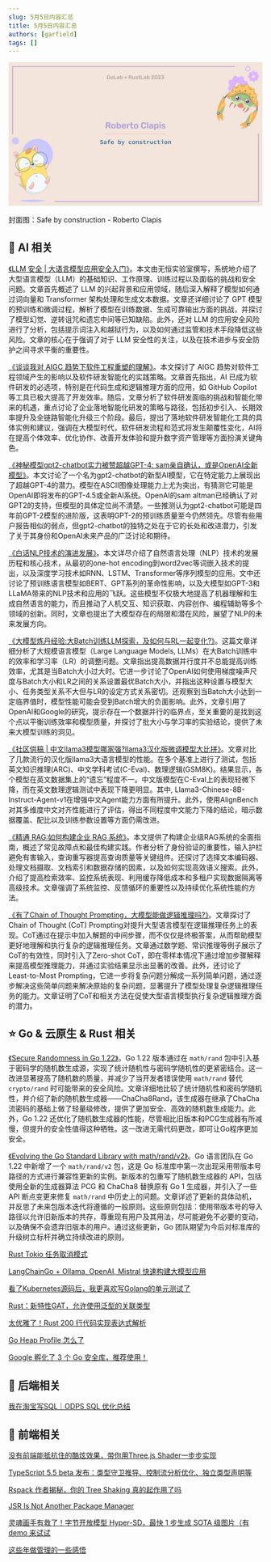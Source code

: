 ```yaml
---
slug: 5月5日内容汇总
title: 5月5日内容汇总
authors: [garfield]
tags: []
---
```


![alt text](maxresdefault.jpg)

封面图：Safe by construction - Roberto Clapis

## 🌟 AI 相关

[《LLM 安全 | 大语言模型应用安全入门》](https://juejin.cn/post/7361253974051602441)。本文由无恒实验室撰写，系统地介绍了大型语言模型（LLM）的基础知识、工作原理、训练过程以及面临的挑战和安全问题。文章首先概述了 LLM 的兴起背景和应用领域，随后深入解释了模型如何通过词向量和 Transformer 架构处理和生成文本数据。文章还详细讨论了 GPT 模型的预训练和微调过程，解析了模型在训练数据、生成可靠输出方面的挑战，并探讨了模型幻觉、逆转诅咒和遗忘中间等已知缺陷。此外，还对 LLM 的应用安全风险进行了分析，包括提示词注入和越狱行为，以及如何通过监管和技术手段降低这些风险。文章的核心在于强调了对于 LLM 安全性的关注，以及在技术进步与安全防护之间寻求平衡的重要性。

[《谈谈我对 AIGC 趋势下软件工程重塑的理解》](https://mp.weixin.qq.com/s/UFMxQB9sUC5I0y86nfzKjw)。本文探讨了 AIGC 趋势对软件工程领域产生的影响以及软件研发智能化的实践策略。文章首先指出，AI 已成为软件研发的必选项，特别是在代码生成和逻辑推理方面的应用，如 GitHub Copilot 等工具已极大提高了开发效率。随后，文章分析了软件研发面临的挑战和智能化带来的机遇，重点讨论了企业落地智能化研发的策略与路径，包括初步引入、长期效率提升及全链路智能化升级三个阶段。最后，提出了落地软件研发智能化工具的具体实例和建议，强调在大模型时代，软件研发流程和范式将发生颠覆性变化，AI将在提高个体效率、优化协作、改善开发体验和提升数字资产管理等方面扮演关键角色。

[《神秘模型gpt2-chatbot实力被赞超越GPT-4: sam亲自确认，或是OpenAI全新模型》](https://mp.weixin.qq.com/s/zwigN1hXa6SeXCdLjXwwYQ)。本文讨论了一个名为gpt2-chatbot的新型AI模型，它在特定能力上展现出了超越GPT-4的潜力。模型在ASCII图像处理能力上尤为突出，有猜测它可能是OpenAI即将发布的GPT-4.5或全新AI系统。OpenAI的sam altman已经确认了对GPT2的支持，但模型的具体定位尚不清楚。一些推测认为gpt2-chatbot可能是四年前GPT-2模型的进阶版，这表明GPT-2的预训练质量至今仍然领先。尽管有些用户报告相似的弱点，但gpt2-chatbot的独特之处在于它的长处和改进潜力，引发了关于其身份和OpenAI未来产品的广泛讨论和期待。

[《白话NLP技术的演进发展》](https://mp.weixin.qq.com/s/lmEtzutVawQ1EB4BWsVcag)。本文详尽介绍了自然语言处理（NLP）技术的发展历程和核心技术，从最初的one-hot encoding到word2vec等词嵌入技术的提出，以及深度学习技术如RNN、LSTM、Transformer等序列模型的应用。文中还讨论了预训练语言模型如BERT、GPT系列的革命性影响，以及大模型如GPT-3和LLaMA带来的NLP技术和应用的飞跃。这些模型不仅极大地提高了机器理解和生成自然语言的能力，而且推动了人机交互、知识获取、内容创作、编程辅助等多个领域的创新。同时，文章也提出了大模型存在的局限和潜在风险，展望了NLP的未来发展方向。

[《大模型炼丹经验:大Batch训练LLM探索，及如何与RL一起变化?》](https://mp.weixin.qq.com/s/5IxWr8Mbq_oTx8b1J5avMQ)。这篇文章详细分析了大规模语言模型（Large Language Models, LLMs）在大Batch训练中的效率和学习率（LR）的调整问题。文章指出提高数据并行度并不总能提高训练效率，尤其是当Batch大小过大时。它进一步讨论了OpenAI如何使用梯度噪声尺度与Batch大小和LR之间的关系设置最优Batch大小，并指出这种设置与模型大小、任务类型关系不大但与LR的设定方式关系密切。还观察到当Batch大小达到一定临界值时，模型性能可能会受到Batch增大的负面影响。此外，文章引用了OpenAI和Google的研究，提示存在一个数据并行的临界点，至关重要的是找到这个点以平衡训练效率和模型质量，并探讨了批大小与学习率的实验结论，提供了未来大模型训练的洞见。

[《社区供稿 | 中文llama3模型哪家强?llama3汉化版微调模型大比拼》](https://mp.weixin.qq.com/s/T2pQ3acodCihvAkx0hi3rQ)。文章对比了几款流行的汉化版llama3大语言模型的性能。在多个基准上进行了测试，包括英文知识推理(ARC)、中文学科考试(C-Eval)、数理逻辑(GSM8K)。结果显示，各个模型在英文数据集上的“遗忘”程度不一。中文版模型在C-Eval上的表现轻微下降，而在英文数理逻辑测试中表现下降更明显。其中, Llama3-Chinese-8B-Instruct-Agent-v1在增强中文Agent能力方面有所提升。此外，使用AlignBench对其多维度中文对齐性能进行了评估，得出不同程度中文能力下降的结论，暗示数据覆盖、配比以及训练参数设置等方面仍需改进。

[《精通 RAG:如何构建企业 RAG 系统》](https://mp.weixin.qq.com/s/_j7z7k3w84BVoq3VBGgV8Q)。本文提供了构建企业级RAG系统的全面指南，概述了常见故障点和最佳构建实践。作者分析了身份验证的重要性，输入护栏避免有害输入，查询重写器提高查询质量等关键组件。还探讨了选择文本编码器、处理文档摄取、文档索引和数据存储的因素，以及如何实现高效语义搜索。此外，介绍了提高检索效率、监控系统表现、利用缓存降低成本和多租户实现数据隔离等高级技术。文章强调了系统监控、反馈循环的重要性以及持续优化系统性能的方法。

[《有了Chain of Thought Prompting，大模型能做逻辑推理吗?》](https://mp.weixin.qq.com/s/2RkA2GTl8akv4VwSp3OyeQ)。文章探讨了Chain of Thought (CoT) Prompting对提升大型语言模型在逻辑推理任务上的表现。CoT通过在提示中加入解题的中间步骤，而不仅仅是终极答案，从而帮助模型更好地理解和执行复杂的逻辑推理任务。文章通过数学题、常识推理等例子展示了CoT的有效性，同时引入了Zero-shot CoT，即在零样本情况下通过增加步骤解释来提高模型推理能力，并通过实验结果显示出显著的改善。此外，还讨论了Least-to-Most Prompting，它进一步将复杂问题分解成一系列简单问题，通过逐步解决这些简单问题来解决原始的复杂问题，显著提升了模型处理复杂逻辑推理任务的能力。文章证明了CoT和相关方法在促使大型语言模型执行复杂逻辑推理方面的潜力。

## ⭐️ Go & 云原生 & Rust 相关

[《Secure Randomness in Go 1.22》](https://go.dev/blog/chacha8rand)。Go 1.22 版本通过在 `math/rand` 包中引入基于密码学的随机数生成源，实现了统计随机性与密码学随机性的更紧密结合。这一改进显著提高了随机数的质量，并减少了当开发者错误使用 `math/rand` 替代 `crypto/rand` 时可能带来的安全风险。文章详细地比较了统计随机性和密码学随机性，并介绍了新的随机数生成器——ChaCha8Rand，该生成器在继承了ChaCha流密码的基础上做了轻量级修改，提供了更加安全、高效的随机数生成能力。此外，Go 1.22 还优化了随机数生成器的性能，尽管相比旧版本和PCG生成器有所减慢，但提升的安全性值得这种牺牲。这一改进无需代码更改，即可让Go程序更加安全。

[《Evolving the Go Standard Library with math/rand/v2》](https://go.dev/blog/randv2)。Go 语言团队在 Go 1.22 中新增了一个 `math/rand/v2` 包，这是 Go 标准库中第一次出现采用带版本号路径的方式进行兼容性更新的实例。新版本的包重写了随机数生成器的 API，包括使用全新的生成器算法 PCG 和 ChaCha8 替换原有 Go 1 生成器，并引入了一些 API 断点变更来修复 `math/rand` 中历史上的问题。文章详述了更新的具体动机，并反思了未来包版本迭代将遵循的一般原则。这些原则包括：使用带版本号的导入路径以允许旧新版本的共存，尊重现有用户及其用法，尽可能避免不必要的变动，以及确保不会遗弃旧版本的用户。通过这些更新，Go 团队期望为今后对标准库的升级树立标杆并确立持续改进的原则。

[Rust Tokio 任务取消模式](https://mp.weixin.qq.com/s/GD95hqKcHY-ynAa42jxmSA)

[LangChainGo + Ollama, OpenAI, Mistral 快速构建大模型应用](https://mp.weixin.qq.com/s/_Qi5aPjdxdYLWjKXemCLzQ)

[看了Kubernetes源码后，我更喜欢写Golang的单元测试了](https://juejin.cn/post/7363235196144074803)

[Rust：新特性GAT，允许使用泛型的关联类型](https://juejin.cn/post/7302308334202863653)

[太优雅了！Rust 200 行代码实现表达式解析](https://mp.weixin.qq.com/s/Kpz9pRVgk_-2Chx6GvS_0A)

[Go Heap Profile 怎么了](https://mp.weixin.qq.com/s/TlYXFXid5JVxUNAWsugnwQ)

[Google 孵化了 3 个 Go 安全库，推荐使用！](https://mp.weixin.qq.com/s/IOe036O20y7OW9cSeL-5UQ)

## 📒 后端相关

[我在淘宝写SQL｜ODPS SQL 优化总结](https://mp.weixin.qq.com/s/VKccZmx9Gd6RgsyDEBbBQA)

## 📒 前端相关

[没有前端能抵抗住的酷炫效果，带你用Three.js Shader一步步实现](https://mp.weixin.qq.com/s/msRPuhYlPrjZJonJj5-mpQ)

[TypeScript 5.5 beta 发布：类型守卫推导、控制流分析优化、独立类型声明等](https://mp.weixin.qq.com/s/56a_mZbFRXKtecywlwwb2Q)

[Rspack 作者揭秘，你的 Tree Shaking 真的起作用了吗](https://mp.weixin.qq.com/s/Qu7jiQp9HPkyTy85EGYdMQ)

[JSR Is Not Another Package Manager](https://deno.com/blog/jsr-is-not-another-package-manager)

[灵魂画手有救了！字节开放模型 Hyper-SD，最快 1 步生成 SOTA 级图片（有demo 来试试](https://mp.weixin.qq.com/s/un0VywUZOMMVlnT-nlDlqQ)

[这些年做管理的一些感悟](https://juejin.cn/post/7327107254603759643)
